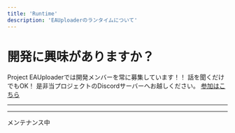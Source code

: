 ```yaml
---
title: 'Runtime'
description: 'EAUploaderのランタイムについて'
---
```

# 開発に興味がありますか？
Project EAUploaderでは開発メンバーを常に募集しています！！
話を聞くだけでもOK！
是非当プロジェクトのDiscordサーバーへお越しください。
[参加はこちら](https://discord.gg/yYFru7brra)
* * *
* * *
メンテナンス中
